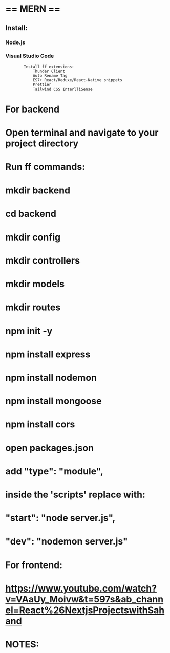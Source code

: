 # == MERN ==

## Install:
### Node.js
### Visual Studio Code
			Install ff extensions:
				Thunder Client
				Auto Rename Tag
				ES7+ React/Reduxe/React-Native snippets
				Prettier
				Tailwind CSS InterlliSense
#
#	For backend
#		Open terminal and navigate to your project directory
#		Run ff commands:
#			mkdir backend
#			cd backend
#			mkdir config
#			mkdir controllers
#			mkdir models
#			mkdir routes
#			npm init -y
#			npm install express
#			npm install nodemon
#			npm install mongoose
#			npm install cors
#
#		open packages.json
#			add "type": "module",
#		inside the 'scripts' replace with:
#			"start": "node server.js",
#			"dev": "nodemon server.js"
#
#	For frontend:
#		https://www.youtube.com/watch?v=VAaUy_Moivw&t=597s&ab_channel=React%26NextjsProjectswithSahand
#
#	NOTES:
